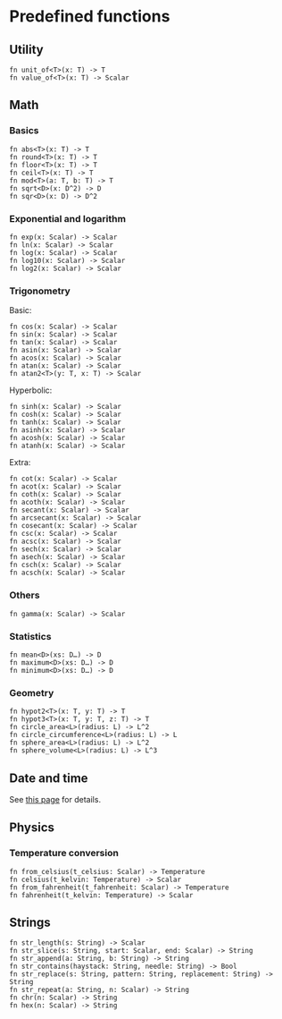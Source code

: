 # Predefined functions

## Utility

```nbt
fn unit_of<T>(x: T) -> T
fn value_of<T>(x: T) -> Scalar
```

## Math

### Basics

```nbt
fn abs<T>(x: T) -> T
fn round<T>(x: T) -> T
fn floor<T>(x: T) -> T
fn ceil<T>(x: T) -> T
fn mod<T>(a: T, b: T) -> T
fn sqrt<D>(x: D^2) -> D
fn sqr<D>(x: D) -> D^2
```

### Exponential and logarithm

```nbt
fn exp(x: Scalar) -> Scalar
fn ln(x: Scalar) -> Scalar
fn log(x: Scalar) -> Scalar
fn log10(x: Scalar) -> Scalar
fn log2(x: Scalar) -> Scalar
```

### Trigonometry

Basic:

```nbt
fn cos(x: Scalar) -> Scalar
fn sin(x: Scalar) -> Scalar
fn tan(x: Scalar) -> Scalar
fn asin(x: Scalar) -> Scalar
fn acos(x: Scalar) -> Scalar
fn atan(x: Scalar) -> Scalar
fn atan2<T>(y: T, x: T) -> Scalar
```

Hyperbolic:

```nbt
fn sinh(x: Scalar) -> Scalar
fn cosh(x: Scalar) -> Scalar
fn tanh(x: Scalar) -> Scalar
fn asinh(x: Scalar) -> Scalar
fn acosh(x: Scalar) -> Scalar
fn atanh(x: Scalar) -> Scalar
```

Extra:

```nbt
fn cot(x: Scalar) -> Scalar
fn acot(x: Scalar) -> Scalar
fn coth(x: Scalar) -> Scalar
fn acoth(x: Scalar) -> Scalar
fn secant(x: Scalar) -> Scalar
fn arcsecant(x: Scalar) -> Scalar
fn cosecant(x: Scalar) -> Scalar
fn csc(x: Scalar) -> Scalar
fn acsc(x: Scalar) -> Scalar
fn sech(x: Scalar) -> Scalar
fn asech(x: Scalar) -> Scalar
fn csch(x: Scalar) -> Scalar
fn acsch(x: Scalar) -> Scalar
```

### Others

```nbt
fn gamma(x: Scalar) -> Scalar
```

### Statistics

```nbt
fn mean<D>(xs: D…) -> D
fn maximum<D>(xs: D…) -> D
fn minimum<D>(xs: D…) -> D
```

### Geometry

```nbt
fn hypot2<T>(x: T, y: T) -> T
fn hypot3<T>(x: T, y: T, z: T) -> T
fn circle_area<L>(radius: L) -> L^2
fn circle_circumference<L>(radius: L) -> L
fn sphere_area<L>(radius: L) -> L^2
fn sphere_volume<L>(radius: L) -> L^3
```

## Date and time

See [this page](date-and-time.md) for details.

## Physics

### Temperature conversion

```nbt
fn from_celsius(t_celsius: Scalar) -> Temperature
fn celsius(t_kelvin: Temperature) -> Scalar
fn from_fahrenheit(t_fahrenheit: Scalar) -> Temperature
fn fahrenheit(t_kelvin: Temperature) -> Scalar
```

## Strings

```nbt
fn str_length(s: String) -> Scalar
fn str_slice(s: String, start: Scalar, end: Scalar) -> String
fn str_append(a: String, b: String) -> String
fn str_contains(haystack: String, needle: String) -> Bool
fn str_replace(s: String, pattern: String, replacement: String) -> String
fn str_repeat(a: String, n: Scalar) -> String
fn chr(n: Scalar) -> String
fn hex(n: Scalar) -> String
```
